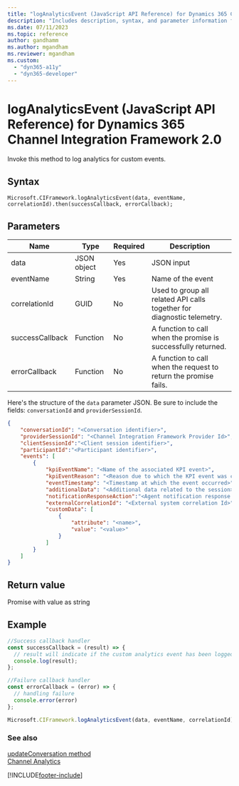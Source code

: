 ```yaml
---
title: "logAnalyticsEvent (JavaScript API Reference) for Dynamics 365 Channel Integration Framework 2.0 | MicrosoftDocs"
description: "Includes description, syntax, and parameter information for the logAnalyticsEvent method in JavaScript API Reference for Channel Integration Framework 2.0."
ms.date: 07/11/2023
ms.topic: reference
author: gandhamm
ms.author: mgandham
ms.reviewer: mgandham
ms.custom: 
  - "dyn365-a11y"
  - "dyn365-developer"
---
```


# logAnalyticsEvent (JavaScript API Reference) for Dynamics 365 Channel Integration Framework 2.0

 

Invoke this method to log analytics for custom events.

## Syntax

`Microsoft.CIFramework.logAnalyticsEvent(data, eventName, correlationId).then(successCallback, errorCallback);`

## Parameters

| Name            | Type     | Required     | Description |
|-----------------|----------|--------------|-------------|
| data            | JSON object   | Yes          | JSON input                               |
| eventName       | String   | Yes          | Name of the event                               |
| correlationId   | GUID     | No           | Used to group all related API calls together for diagnostic telemetry. |
| successCallback | Function | No           | A function to call when the promise is successfully returned. |
| errorCallback   | Function | No           | A function to call when the request to return the promise fails. |

Here's the structure of the `data` parameter JSON. Be sure to include the fields: `conversationId` and `providerSessionId`.

```json
{
	"conversationId": "<Conversation identifier>",
	"providerSessionId": "<Channel Integration Framework Provider Id>",
	"clientSessionId":"<Client session identifier>",
	"participantId":"<Participant identifier>",
	"events": [
		{
			"kpiEventName": "<Name of the associated KPI event>",
			"kpiEventReason": "<Reason due to which the KPI event was created>",
			"eventTimestamp": "<Timestamp at which the event occurred>",
			"additionalData": "<Additional data related to the session>",
			"notificationResponseAction":"<Agent notification response action value>",
			"externalCorrelationId": "<External system correlation Id>",
			"customData": [
				{
					"attribute": "<name>",
					"value": "<value>"
				}
			]
		}
	]
}
```
## Return value

Promise with value as string

## Example

```Javascript
//Success callback handler
const successCallback = (result) => {
  // result will indicate if the custom analytics event has been logged
  console.log(result);
};

//Failure callback handler
const errorCallback = (error) => {
  // handling failure
  console.error(error)
};

Microsoft.CIFramework.logAnalyticsEvent(data, eventName, correlationId).then(successCallback, errorCallback);
```

### See also

[updateConversation method](updateConversation.md)<br />
[Channel Analytics](../../../administer/channel-analytics.md)


[!INCLUDE[footer-include](../../../../../includes/footer-banner.md)]
